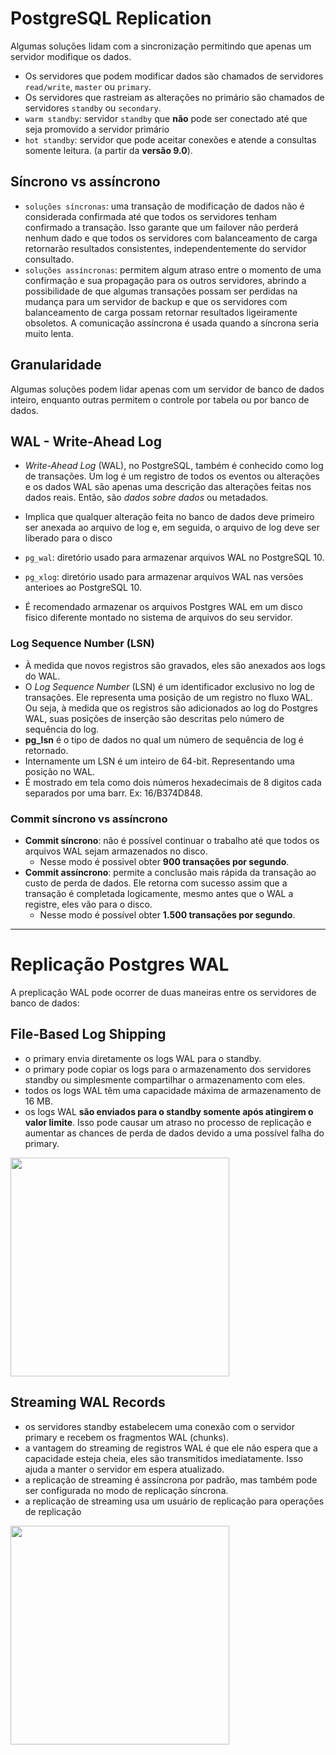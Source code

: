 # PostgreSQL Replication

Algumas soluções lidam com a sincronização permitindo que apenas um servidor modifique os dados. 

- Os servidores que podem modificar dados são chamados de servidores `read/write`, `master` ou `primary`. 
- Os servidores que rastreiam as alterações no primário são chamados de servidores `standby` ou `secondary`. 
- `warm standby`: servidor `standby` que **não** pode ser conectado até que seja promovido a servidor primário 
- `hot standby`: servidor que pode aceitar conexões e atende a consultas somente leitura. (a partir da **versão 9.0**).

## Síncrono vs assíncrono

- `soluções síncronas`: uma transação de modificação de dados não é considerada confirmada até que todos os servidores tenham confirmado a transação. Isso garante que um failover não perderá nenhum dado e que todos os servidores com balanceamento de carga retornarão resultados consistentes, independentemente do servidor consultado. 
- `soluções assíncronas`: permitem algum atraso entre o momento de uma confirmação e sua propagação para os outros servidores, abrindo a possibilidade de que algumas transações possam ser perdidas na mudança para um servidor de backup e que os servidores com balanceamento de carga possam retornar resultados ligeiramente obsoletos. A comunicação assíncrona é usada quando a síncrona seria muito lenta.

## Granularidade

Algumas soluções podem lidar apenas com um servidor de banco de dados inteiro, enquanto outras permitem o controle por tabela ou por banco de dados.


## WAL - Write-Ahead Log

- _Write-Ahead Log_ (WAL), no PostgreSQL, também é conhecido como log de transações. Um log é um registro de todos os eventos ou alterações e os dados WAL são apenas uma descrição das alterações feitas nos dados reais. Então, são _dados sobre dados_ ou metadados. 

- Implica que qualquer alteração feita no banco de dados deve primeiro ser anexada ao arquivo de log e, em seguida, o arquivo de log deve ser liberado para o disco

- `pg_wal`: diretório usado para armazenar arquivos WAL no PostgreSQL 10. 
- `pg_xlog`: diretório usado para armazenar arquivos WAL nas versões anterioes ao PostgreSQL 10. 

- É recomendado armazenar os arquivos Postgres WAL em um disco físico diferente montado no sistema de arquivos do seu servidor.

### Log Sequence Number (LSN)

- À medida que novos registros são gravados, eles são anexados aos logs do WAL. 
- O _Log Sequence Number_ (LSN) é um identificador exclusivo no log de transações. Ele representa uma posição de um registro no fluxo WAL. Ou seja, à medida que os registros são adicionados ao log do Postgres WAL, suas posições de inserção são descritas pelo número de sequência do log. 
- **pg_lsn** é o tipo de dados no qual um número de sequência de log é retornado.
- Internamente um LSN é um inteiro de 64-bit. Representando uma posição no WAL. 
- É mostrado em tela como dois números hexadecimais de 8 digitos cada separados por uma barr. Ex: 16/B374D848. 

### Commit síncrono vs assíncrono

- **Commit síncrono**: não é possível continuar o trabalho até que todos os arquivos WAL sejam armazenados no disco. 
  - Nesse modo é possivel obter **900 transações por segundo**.
- **Commit assíncrono**: permite a conclusão mais rápida da transação ao custo de perda de dados. Ele retorna com sucesso assim que a transação é completada logicamente, mesmo antes que o WAL a registre, eles vão para o disco. 
  - Nesse modo é possível obter **1.500 transações por segundo**.

-------------------------------------------------------------------------

# Replicação Postgres WAL

A preplicação WAL pode ocorrer de duas maneiras entre os servidores de banco de dados:

## File-Based Log Shipping

- o primary envia diretamente os logs WAL para o standby. 
- o primary pode copiar os logs para o armazenamento dos servidores standby ou simplesmente compartilhar o armazenamento com eles.
- todos os logs WAL têm uma capacidade máxima de armazenamento de 16 MB.
- os logs WAL **são enviados para o standby somente após atingirem o valor limite**. Isso pode causar um atraso no processo de replicação e aumentar as chances de perda de dados devido a uma possível falha do primary.

<img src="https://user-images.githubusercontent.com/34520860/162759413-8a4b6608-07c7-4ebb-b919-322b37ee0dca.png" width="350">

## Streaming WAL Records

- os servidores standby estabelecem uma conexão com o servidor primary e recebem os fragmentos WAL (chunks). 
- a vantagem do streaming de registros WAL é que ele não espera que a capacidade esteja cheia, eles são transmitidos imediatamente. Isso ajuda a manter o servidor em espera atualizado.
- a replicação de streaming é assíncrona por padrão, mas também pode ser configurada no modo de replicação síncrona.
- a replicação de streaming usa um usuário de replicação para operações de replicação

<img src="https://user-images.githubusercontent.com/34520860/162760804-5e1fd63b-f0ce-43fd-8db8-21542aabd70e.png" width="350">
